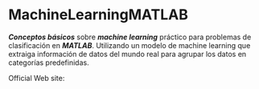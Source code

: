 # MachineLearningMATLAB

***Conceptos básicos*** sobre ***machine learning*** práctico para problemas de clasificación en ***MATLAB***. Utilizando un modelo de machine learning que extraiga información de datos del mundo real para agrupar los datos en categorías predefinidas.

Official Web site: [](https://matlabacademy.mathworks.com/es/details/machine-learning-onramp/machinelearning)
